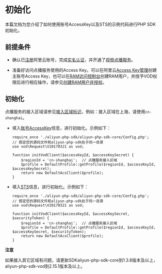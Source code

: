 初始化 
========================

本篇文档为您介绍了如何使用账号AccessKey以及STS的示例代码进行PHP SDK初始化。

前提条件 
-------------------------

* 确认已[注册](https://account.aliyun.com/register/register.htm?spm=a2c4g.11186623.2.13.6f2f12574nF4oY&oauth_callback=https%3A%2F%2Fvod.console.aliyun.com%2F&lang=zh)阿里云账号，完成[实名认证](https://help.aliyun.com/knowledge_list/37170.html?spm=a2c4g.11186623.2.14.6f2f12574nF4oY)，并开通了[视频点播服务](https://www.aliyun.com/product/vod?spm=a2c4g.11186623.2.15.6f2f12574nF4oY)。

  

* 准备好访问点播服务使用的Access Key。可以在阿里云[Access Key管理](https://account.aliyun.com/login/login.htm?oauth_callback=https%3A%2F%2Fak-console.aliyun.com%2F%3Fspm%3Da2c4g.11186623.2.16.6f2f12574nF4oY#/accesskey)创建主账号Access Key，也可以在[RAM访问控制台](https://account.aliyun.com/login/login.htm?oauth_callback=https%3A%2F%2Fram.console.aliyun.com%2F%3Fspm%3Da2c4g.11186623.2.17.6f2f12574nF4oY#/user/list)创建RAM用户，并授予VOD权限后进行相应操作，请参见[创建RAM用户并授权](/intl.zh-CN/开发指南/账号和授权/创建RAM用户并授权.md)。

  




初始化 
------------------------

点播服务的接入区域请参见[接入区域标识](/intl.zh-CN/开发指南/点播中心和访问域名.md)，例如：接入区域在上海，请使用`cn-shanghai`。 

* 填入[账号AccessKey](/intl.zh-CN/开发指南/账号和授权/创建RAM用户并授权.md)信息，进行初始化。示例如下： 

      require_once './aliyun-php-sdk/aliyun-php-sdk-core/Config.php';   // 假定您的源码文件和aliyun-php-sdk处于同一目录
      use vod\Request\V20170321 as vod;
      
      function initVodClient($accessKeyId, $accessKeySecret) {
          $regionId = 'cn-shanghai';  // 点播服务接入区域
          $profile = DefaultProfile::getProfile($regionId, $accessKeyId, $accessKeySecret);
          return new DefaultAcsClient($profile);
      }
      			

  

* 填入[STS](/intl.zh-CN/开发指南/账号和授权/创建角色并进行STS临时授权.md)信息，进行初始化。示例如下：

      require_once './aliyun-php-sdk/aliyun-php-sdk-core/Config.php';   // 假定您的源码文件和aliyun-php-sdk处于同一目录
      use vod\Request\V20170321 as vod;
      
      function initVodClient($accessKeyId, $accessKeySecret, $securityToken) {
          $regionId = 'cn-shanghai';  // 点播服务接入区域
          $profile = DefaultProfile::getProfile($regionId, $accessKeyId, $accessKeySecret, $securityToken);
          return new DefaultAcsClient($profile);
      }
      			

  



**注意**

如果接入其它区域有问题，请更新SDKaliyun-php-sdk-core到1.3.8版本及以上，aliyun-php-sdk-vod到2.15.1版本及以上。
